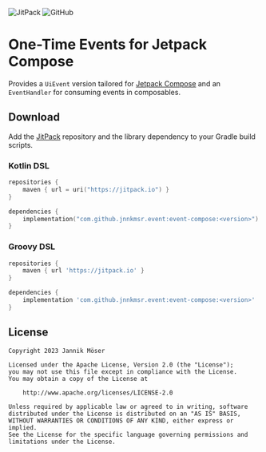 ![JitPack](https://img.shields.io/jitpack/version/com.github.jnnkmsr/event?style=for-the-badge)
![GitHub](https://img.shields.io/github/license/jnnkmsr/event?style=for-the-badge)

# One-Time Events for Jetpack Compose

Provides a `UiEvent` version tailored for [Jetpack Compose][compose] and an
`EventHandler` for consuming events in composables.

## Download

Add the [JitPack][jitpack] repository and the library dependency to your Gradle
build scripts.

### Kotlin DSL

```kotlin
repositories {
    maven { url = uri("https://jitpack.io") }
}

dependencies {
    implementation("com.github.jnnkmsr.event:event-compose:<version>")
}
```

### Groovy DSL

```groovy
repositories {
    maven { url 'https://jitpack.io' }
}

dependencies {
    implementation 'com.github.jnnkmsr.event:event-compose:<version>'
}
```

## License

```
Copyright 2023 Jannik Möser

Licensed under the Apache License, Version 2.0 (the "License");
you may not use this file except in compliance with the License.
You may obtain a copy of the License at

    http://www.apache.org/licenses/LICENSE-2.0

Unless required by applicable law or agreed to in writing, software
distributed under the License is distributed on an "AS IS" BASIS,
WITHOUT WARRANTIES OR CONDITIONS OF ANY KIND, either express or implied.
See the License for the specific language governing permissions and
limitations under the License.
```

<!-- External Links -->
[compose]: https://d.android.com/jetpack/compose
[jitpack]: https://jitpack.io/
